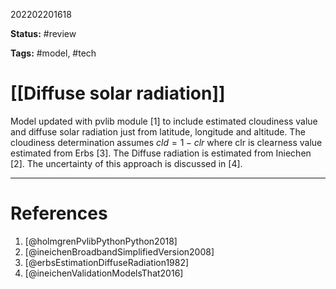 202202201618

**Status:** #review 

**Tags:** #model, #tech

# [[Diffuse solar radiation]]
Model updated with pvlib module [1] to include estimated cloudiness value and diffuse solar radiation just from latitude, longitude and altitude. The cloudiness determination assumes $cld = 1- clr$ where clr is clearness value estimated from Erbs [3]. The Diffuse radiation is estimated from Iniechen [2]. The uncertainty of this approach is discussed in  [4].


---
# References
1. [@holmgrenPvlibPythonPython2018]
2. [@ineichenBroadbandSimplifiedVersion2008]
3. [@erbsEstimationDiffuseRadiation1982] 
4. [@ineichenValidationModelsThat2016]
